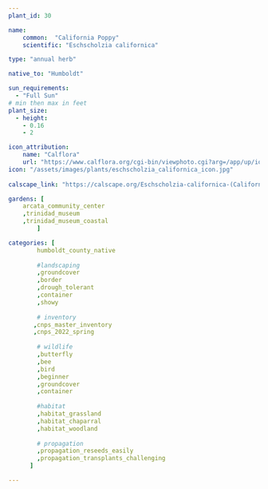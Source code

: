```yaml
---
plant_id: 30

name: 
    common:  "California Poppy"  
    scientific: "Eschscholzia californica" 

type: "annual herb"

native_to: "Humboldt"

sun_requirements:
  - "Full Sun"
# min then max in feet
plant_size:
  - height: 
    - 0.16
    - 2

icon_attribution: 
    name: "Calflora"
    url: "https://www.calflora.org/cgi-bin/viewphoto.cgi?arg=/app/up/io/98/io29688-2.jpg" 
icon: "/assets/images/plants/eschscholzia_californica_icon.jpg"
 
calscape_link: "https://calscape.org/Eschscholzia-californica-(California-Poppy)"

gardens: [ 
    arcata_community_center
    ,trinidad_museum
    ,trinidad_museum_coastal
        ]

categories: [
        humboldt_county_native
        
        #landscaping
        ,groundcover
        ,border
        ,drough_tolerant       
        ,container
        ,showy   
     
        # inventory
       ,cnps_master_inventory
       ,cnps_2022_spring
        
        # wildlife
        ,butterfly
        ,bee
        ,bird
        ,beginner
        ,groundcover
        ,container
    
        #habitat
        ,habitat_grassland
        ,habitat_chaparral
        ,habitat_woodland
        
        # propagation 
        ,propagation_reseeds_easily
        ,propagation_transplants_challenging
      ]

---
```



